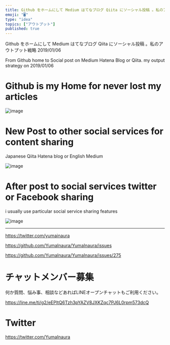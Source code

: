 ```yaml
---
title: Github をホームにして Medium はてなブログ Qiita にソーシャル投稿 。私のアウトプット戦略 2019/01/06
emoji: "🖥"
type: "idea"
topics: ["アウトプット"]
published: true
---
```


Github をホームにして Medium はてなブログ Qiita にソーシャル投稿 。私のアウトプット戦略 2019/01/06

From Github home to Social post on Medium Hatena Blog or Qiita. my output strategy on 2019/01/06

# Github is my Home for never lost my articles

![image](https://user-images.githubusercontent.com/13635059/50732665-b9338600-11c2-11e9-9aee-135e2af4b56a.png)

# New Post to other social services for content sharing

Japanese Qiita Hatena blog or English Medium

![image](https://user-images.githubusercontent.com/13635059/50732677-e718ca80-11c2-11e9-889c-5dd329c58e43.png)

# After post to social services twitter or Facebook sharing

i usually use particular social service sharing features

![image](https://user-images.githubusercontent.com/13635059/50732682-fdbf2180-11c2-11e9-85c1-eb9d017ce8ae.png)

---

https://twitter.com/yumainaura

https://github.com/YumaInaura/YumaInaura/issues

https://github.com/YumaInaura/YumaInaura/issues/275








<!-- Update From Qiita API -->

# チャットメンバー募集


何か質問、悩み事、相談などあればLINEオープンチャットもご利用ください。

https://line.me/ti/g2/eEPltQ6Tzh3pYAZV8JXKZqc7PJ6L0rpm573dcQ





# Twitter


https://twitter.com/YumaInaura


<!-- Update From Qiita API -->


